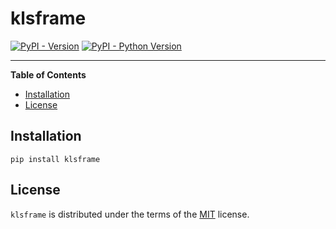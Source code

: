 # klsframe

[![PyPI - Version](https://img.shields.io/pypi/v/klsframe.svg)](https://pypi.org/project/klsframe)
[![PyPI - Python Version](https://img.shields.io/pypi/pyversions/klsframe.svg)](https://pypi.org/project/klsframe)

-----

**Table of Contents**

- [Installation](#installation)
- [License](#license)

## Installation

```console
pip install klsframe
```

## License

`klsframe` is distributed under the terms of the [MIT](https://spdx.org/licenses/MIT.html) license.
